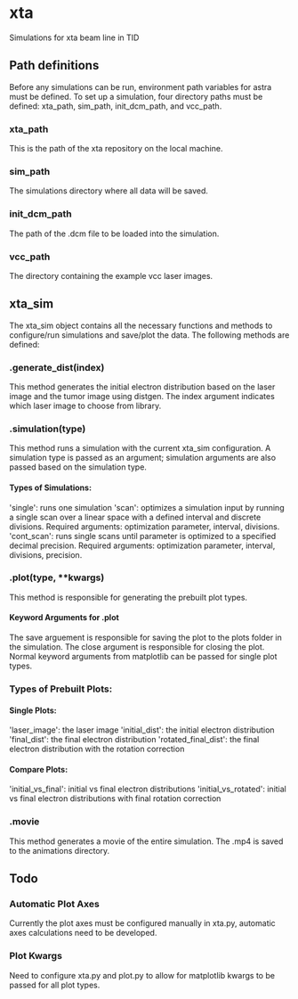 # xta
Simulations for xta beam line in TID

## Path definitions

Before any simulations can be run, environment path variables for astra must be defined. To set up a simulation, four directory paths must be defined: xta_path, sim_path, init_dcm_path, and vcc_path.

### xta_path

This is the path of the xta repository on the local machine.

### sim_path

The simulations directory where all data will be saved.

### init_dcm_path

The path of the .dcm file to be loaded into the simulation.

### vcc_path

The directory containing the example vcc laser images.

## xta_sim

The xta_sim object contains all the necessary functions and methods to configure/run simulations and save/plot the data. The following methods are defined:

### .generate_dist(index)

This method generates the initial electron distribution based on the laser image and the tumor image using distgen. The index argument indicates which laser image to choose from library.

### .simulation(type)
This method runs a simulation with the current xta_sim configuration. A simulation type is passed as an argument; simulation arguments are also passed based on the simulation type.

#### Types of Simulations:
'single': runs one simulation
'scan': optimizes a simulation input by running a single scan over a linear space with a defined interval and discrete divisions. Required arguments: optimization parameter, interval, divisions.
'cont_scan': runs single scans until parameter is optimized to a specified decimal precision. Required arguments: optimization parameter, interval, divisions, precision.

### .plot(type, **kwargs)
This method is responsible for generating the prebuilt plot types.

#### Keyword Arguments for .plot
The save arguement is responsible for saving the plot to the plots folder in the simulation. The close argument is responsible for closing the plot. Normal keyword arguments from matplotlib can be passed for single plot types.

### Types of Prebuilt Plots:

#### Single Plots:
'laser_image': the laser image
'initial_dist': the initial electron distribution
'final_dist': the final electron distribution
'rotated_final_dist': the final electron distribution with the rotation correction

#### Compare Plots:
'initial_vs_final': initial vs final electron distributions
'initial_vs_rotated': initial vs final electron distributions with final rotation correction

### .movie
This method generates a movie of the entire simulation. The .mp4 is saved to the animations directory.

## Todo

### Automatic Plot Axes
Currently the plot axes must be configured manually in xta.py, automatic axes calculations need to be developed.

### Plot Kwargs
Need to configure xta.py and plot.py to allow for matplotlib kwargs to be passed for  all plot types.
